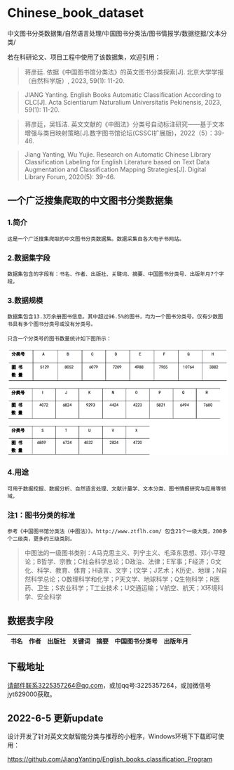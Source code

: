 # Chinese_book_dataset
中文图书分类数据集/自然语言处理/中国图书分类法/图书情报学/数据挖掘/文本分类/


若在科研论文、项目工程中使用了该数据集，欢迎引用：

> 蒋彦廷. 依据《中国图书馆分类法》的英文图书分类探索[J]. 北京大学学报（自然科学版）, 2023, 59(1): 11-20.

> JIANG Yanting. English Books Automatic Classification According to CLC[J]. Acta Scientiarum Naturalium Universitatis Pekinensis, 2023, 59(1): 11-20.

> 蒋彦廷，吴钰洁. 英文文献的《中图法》分类号自动标注研究——基于文本增强与类目映射策略[J].数字图书馆论坛(CSSCI扩展版)，2022（5）：39-46.

> Jiang Yanting, Wu Yujie. Research on Automatic Chinese Library Classification Labeling for English Literature based on Text Data Augmentation and Classification Mapping Strategies[J]. Digital Library Forum, 2020(5): 39-46.

## 一个广泛搜集爬取的中文图书分类数据集

  ### 1.简介
  
    这是一个广泛搜集爬取的中文图书分类数据集。数据采集自各大电子书网站。
  
  ### 2.数据集字段
  
    数据集包含的字段有：书名、作者、出版社、关键词、摘要、中国图书分类号、出版年月7个字段。
  
  ### 3.数据规模
    
    数据集包含13.3万余册图书信息。其中超过96.5%的图书，均为一个图书分类号。仅有少数图书具有多个图书分类号或没有分类号。
    
    只含一个分类号的图书数量统计如下图所示：
  
![图书统计](https://github.com/JiangYanting/Chinese_book_dataset/blob/master/picture/%E5%8D%95%E7%B1%BB%E5%88%AB%E7%9A%84%E5%9B%BE%E4%B9%A6%E6%95%B0%E9%87%8F%E7%BB%9F%E8%AE%A1.png)
    
  
  
  
  ### 4.用途
  
    可用于数据挖掘、数据分析、自然语言处理、文献计量学、文本分类、图书情报研究与应用等领域。
  
  ### 注1：图书分类的标准
  
    参考《中国图书馆分类法（中图法）》。http://www.ztflh.com/ 包含21个一级大类，200多个二级类，更多的三级类别。

  > 中图法的一级图书类别：A马克思主义、列宁主义、毛泽东思想、邓小平理论；B哲学、宗教；C社会科学总论；D政治、法律；E军事；F经济；G文化、科学、教育、体育；H语言、文字；I文学；J艺术；K历史、地理；N自然科学总论；O数理科学和化学；P天文学、地球科学；Q生物科学；R医药、卫生；S农业科学；T工业技术；U交通运输；V航空、航天；X环境科学、安全科学

## 数据表字段

|书名|作者|出版社|关键词|摘要|中国图书分类号|出版年月|
|-|-:|-:|-:|-:|-:|-:|

## 下载地址

请邮件联系3225357264@qq.com，或加qq号:3225357264，或加微信号jyt629000获取。

## 2022-6-5 更新update

设计开发了针对英文文献智能分类与推荐的小程序，Windows环境下下载即可使用：

https://github.com/JiangYanting/English_books_classification_Program

